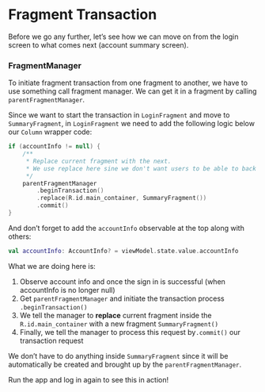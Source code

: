 #  Fragment Transaction
Before we go any further, let’s see how we can move on from the login screen to what comes next (account summary screen).

### FragmentManager<!-- {"fold":true} -->
To initiate fragment transaction from one fragment to another, we have to use something call fragment manager. We can get it in a fragment by calling `parentFragmentManager`.

Since we want to start the transaction in `LoginFragment` and move to `SummaryFragment`, in `LoginFragment` we need to add the following logic below our `Column` wrapper code:

```kotlin
if (accountInfo != null) {
    /**
     * Replace current fragment with the next.
     * We use replace here sine we don't want users to be able to back navigate to login screen.
     */
    parentFragmentManager
        .beginTransaction()
        .replace(R.id.main_container, SummaryFragment())
        .commit()
}
```

And don’t forget to add the `accountInfo` observable at the top along with others:

```kotlin
val accountInfo: AccountInfo? = viewModel.state.value.accountInfo
```

What we are doing here is:
1. Observe account info and once the sign in is successful (when accountInfo is no longer null)
2. Get `parentFragmentManager` and initiate the transaction process `.beginTransaction()`
3. We tell the manager to **replace** current fragment inside the `R.id.main_container` with a new fragment `SummaryFragment()`
4. Finally, we tell the manager to process this request by`.commit()` our transaction request

We don’t have to do anything inside `SummaryFragment` since it will be automatically be created and brought up by the `parentFragmentManager`.

Run the app and log in again to see this in action!